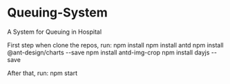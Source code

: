 # Queuing-System
A System for Queuing in Hospital

First step when clone the repos, run:
 npm install
 npm install antd
 npm install @ant-design/charts --save
 npm install antd-img-crop
 npm install dayjs --save

 After that, run: npm start
